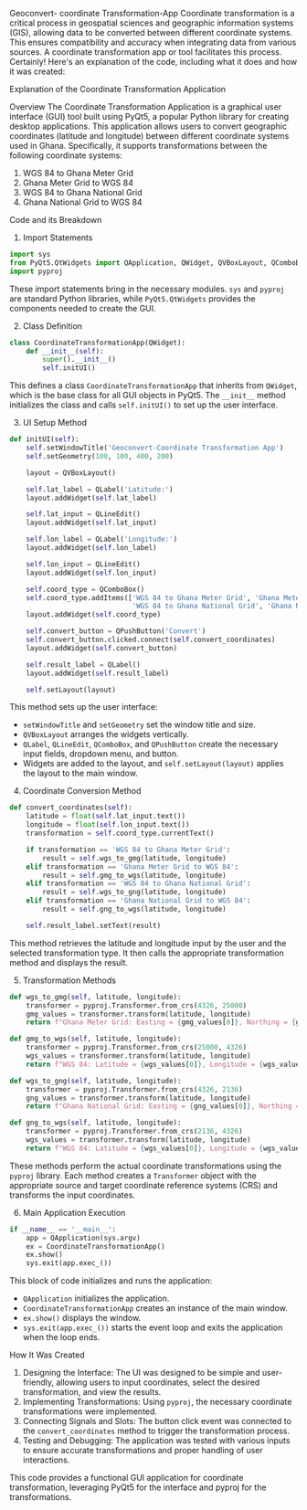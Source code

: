 Geoconvert- coordinate Transformation-App
Coordinate transformation is a critical process in geospatial sciences and geographic information systems (GIS), allowing data to be converted between different coordinate systems. This ensures compatibility and accuracy when integrating data from various sources. A coordinate transformation app or tool facilitates this process. 
Certainly! Here's an explanation of the code, including what it does and how it was created:

Explanation of the Coordinate Transformation Application

 Overview
The Coordinate Transformation Application is a graphical user interface (GUI) tool built using PyQt5, a popular Python library for creating desktop applications. This application allows users to convert geographic coordinates (latitude and longitude) between different coordinate systems used in Ghana. Specifically, it supports transformations between the following coordinate systems:

1. WGS 84 to Ghana Meter Grid
2. Ghana Meter Grid to WGS 84
3. WGS 84 to Ghana National Grid
4. Ghana National Grid to WGS 84

 Code and its Breakdown

 1. Import Statements
```python
import sys
from PyQt5.QtWidgets import QApplication, QWidget, QVBoxLayout, QComboBox, QLabel, QLineEdit, QPushButton
import pyproj
```
These import statements bring in the necessary modules. `sys` and `pyproj` are standard Python libraries, while `PyQt5.QtWidgets` provides the components needed to create the GUI.

 2. Class Definition
```python
class CoordinateTransformationApp(QWidget):
    def __init__(self):
        super().__init__()
        self.initUI()
```
This defines a class `CoordinateTransformationApp` that inherits from `QWidget`, which is the base class for all GUI objects in PyQt5. The `__init__` method initializes the class and calls `self.initUI()` to set up the user interface.

 3. UI Setup Method
```python
def initUI(self):
    self.setWindowTitle('Geoconvert-Coordinate Transformation App')
    self.setGeometry(100, 100, 400, 200)

    layout = QVBoxLayout()

    self.lat_label = QLabel('Latitude:')
    layout.addWidget(self.lat_label)

    self.lat_input = QLineEdit()
    layout.addWidget(self.lat_input)

    self.lon_label = QLabel('Longitude:')
    layout.addWidget(self.lon_label)

    self.lon_input = QLineEdit()
    layout.addWidget(self.lon_input)

    self.coord_type = QComboBox()
    self.coord_type.addItems(['WGS 84 to Ghana Meter Grid', 'Ghana Meter Grid to WGS 84',
                              'WGS 84 to Ghana National Grid', 'Ghana National Grid to WGS 84'])
    layout.addWidget(self.coord_type)

    self.convert_button = QPushButton('Convert')
    self.convert_button.clicked.connect(self.convert_coordinates)
    layout.addWidget(self.convert_button)

    self.result_label = QLabel()
    layout.addWidget(self.result_label)

    self.setLayout(layout)
```
This method sets up the user interface:
- `setWindowTitle` and `setGeometry` set the window title and size.
- `QVBoxLayout` arranges the widgets vertically.
- `QLabel`, `QLineEdit`, `QComboBox`, and `QPushButton` create the necessary input fields, dropdown menu, and button.
- Widgets are added to the layout, and `self.setLayout(layout)` applies the layout to the main window.

4. Coordinate Conversion Method
```python
def convert_coordinates(self):
    latitude = float(self.lat_input.text())
    longitude = float(self.lon_input.text())
    transformation = self.coord_type.currentText()

    if transformation == 'WGS 84 to Ghana Meter Grid':
        result = self.wgs_to_gmg(latitude, longitude)
    elif transformation == 'Ghana Meter Grid to WGS 84':
        result = self.gmg_to_wgs(latitude, longitude)
    elif transformation == 'WGS 84 to Ghana National Grid':
        result = self.wgs_to_gng(latitude, longitude)
    elif transformation == 'Ghana National Grid to WGS 84':
        result = self.gng_to_wgs(latitude, longitude)

    self.result_label.setText(result)
```
This method retrieves the latitude and longitude input by the user and the selected transformation type. It then calls the appropriate transformation method and displays the result.

 5. Transformation Methods
```python
def wgs_to_gmg(self, latitude, longitude):
    transformer = pyproj.Transformer.from_crs(4326, 25000)
    gmg_values = transformer.transform(latitude, longitude)
    return f"Ghana Meter Grid: Easting = {gmg_values[0]}, Northing = {gmg_values[1]}"

def gmg_to_wgs(self, latitude, longitude):
    transformer = pyproj.Transformer.from_crs(25000, 4326)
    wgs_values = transformer.transform(latitude, longitude)
    return f"WGS 84: Latitude = {wgs_values[0]}, Longitude = {wgs_values[1]}"

def wgs_to_gng(self, latitude, longitude):
    transformer = pyproj.Transformer.from_crs(4326, 2136)
    gng_values = transformer.transform(latitude, longitude)
    return f"Ghana National Grid: Easting = {gng_values[0]}, Northing = {gng_values[1]}"

def gng_to_wgs(self, latitude, longitude):
    transformer = pyproj.Transformer.from_crs(2136, 4326)
    wgs_values = transformer.transform(latitude, longitude)
    return f"WGS 84: Latitude = {wgs_values[0]}, Longitude = {wgs_values[1]}"
```
These methods perform the actual coordinate transformations using the `pyproj` library. Each method creates a `Transformer` object with the appropriate source and target coordinate reference systems (CRS) and transforms the input coordinates.

 6. Main Application Execution
```python
if __name__ == '__main__':
    app = QApplication(sys.argv)
    ex = CoordinateTransformationApp()
    ex.show()
    sys.exit(app.exec_())
```
This block of code initializes and runs the application:
- `QApplication` initializes the application.
- `CoordinateTransformationApp` creates an instance of the main window.
- `ex.show()` displays the window.
- `sys.exit(app.exec_())` starts the event loop and exits the application when the loop ends.

How It Was Created
1. Designing the Interface: The UI was designed to be simple and user-friendly, allowing users to input coordinates, select the desired transformation, and view the results.
2. Implementing Transformations: Using `pyproj`, the necessary coordinate transformations were implemented.
3. Connecting Signals and Slots: The button click event was connected to the `convert_coordinates` method to trigger the transformation process.
4. Testing and Debugging: The application was tested with various inputs to ensure accurate transformations and proper handling of user interactions.

This code provides a functional GUI application for coordinate transformation, leveraging PyQt5 for the interface and pyproj for the transformations.
